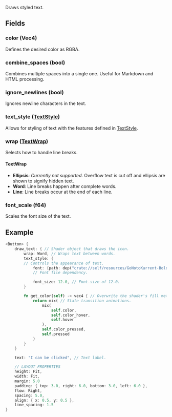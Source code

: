 Draws styled text.
## Fields
### color (Vec4)
Defines the desired color as RGBA.

### combine_spaces (bool)
Combines multiple spaces into a single one. Useful for Markdown and HTML processing.

### ignore_newlines (bool)
Ignores newline characters in the text.

### text_style ([TextStyle](TextStyle.md))
Allows for styling of text with the features defined in [TextStyle](TextStyle.md).

### wrap ([TextWrap](#textwrap))
Selects how to handle line breaks.

#### TextWrap
* **Ellipsis**: *Currently not supported*.
  Overflow text is cut off and ellipsis are shown to signify hidden text.
* **Word**: Line breaks happen after complete words.
* **Line**: Line breaks occur at the end of each line.

### font_scale (f64)
Scales the font size of the text.

## Example
```rust
<Button> {
	draw_text: { // Shader object that draws the icon.
		wrap: Word, // Wraps text between words.
		text_style: {
		// Controls the appearance of text.
			font: {path: dep("crate://self/resources/GoNotoKurrent-Bold.ttf")},
			// Font file dependency.

			font_size: 12.0, // Font-size of 12.0.
		}

		fn get_color(self) -> vec4 { // Overwrite the shader's fill method.
			return mix( // State transition animations.
				mix(
					self.color,
					self.color_hover,
					self.hover
				),
				self.color_pressed,
				self.pressed
			)
		}
	}

	text: "I can be clicked", // Text label.

	// LAYOUT PROPERTIES
	height: Fit,
	width: Fit,
	margin: 5.0
	padding: { top: 3.0, right: 6.0, bottom: 3.0, left: 6.0 },
	flow: Right,
	spacing: 5.0,
	align: { x: 0.5, y: 0.5 },
	line_spacing: 1.5
}
```